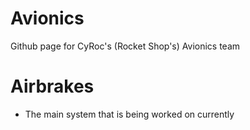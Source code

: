 # Avionics
Github page for CyRoc's (Rocket Shop's) Avionics team

# Airbrakes
- The main system that is being worked on currently